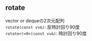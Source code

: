 ## rotate
vector or dequeの2次元配列  
`rotate(const vv&)`: 反時計回り90度  
`rotate<!=0>(const vv&)`: 時計回り90度  
